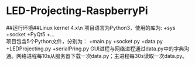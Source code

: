 # LED-Projecting-RaspberryPi

##运行环境##Linux kernel 4.x\n
项目语言为Python3，使用的库为:
  +sys
  +socket
  +PyQt5
  +...  
项目包含5个Python文件，分别为：
  +main.py
  +socket.py
  +data.py
  +LEDProjecting.py
  +serialPring.py
GUI进程与网络进程通过data.py中的字典沟通。网络进程每10s从服务器下载一次data.py；主进程每30s读取一次data.py。
